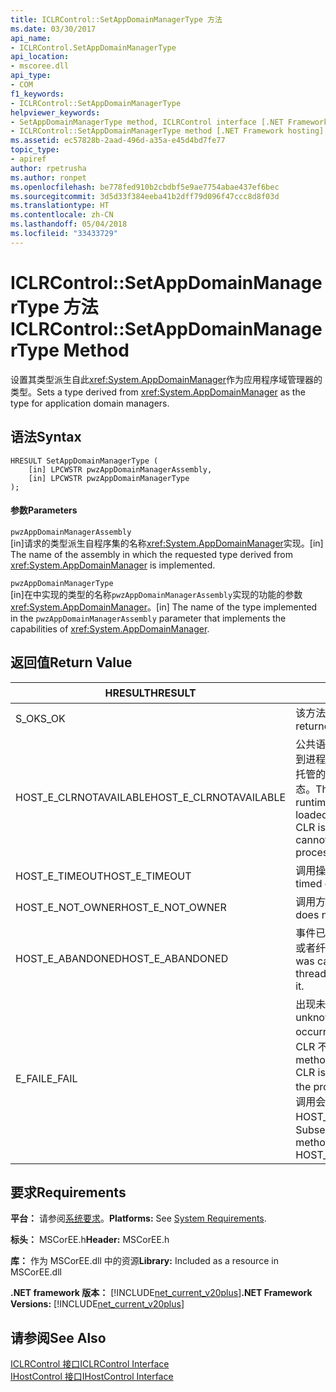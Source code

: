 ```yaml
---
title: ICLRControl::SetAppDomainManagerType 方法
ms.date: 03/30/2017
api_name:
- ICLRControl.SetAppDomainManagerType
api_location:
- mscoree.dll
api_type:
- COM
f1_keywords:
- ICLRControl::SetAppDomainManagerType
helpviewer_keywords:
- SetAppDomainManagerType method, ICLRControl interface [.NET Framework hosting]
- ICLRControl::SetAppDomainManagerType method [.NET Framework hosting]
ms.assetid: ec57828b-2aad-496d-a35a-e45d4bd7fe77
topic_type:
- apiref
author: rpetrusha
ms.author: ronpet
ms.openlocfilehash: be778fed910b2cbdbf5e9ae7754abae437ef6bec
ms.sourcegitcommit: 3d5d33f384eeba41b2dff79d096f47ccc8d8f03d
ms.translationtype: HT
ms.contentlocale: zh-CN
ms.lasthandoff: 05/04/2018
ms.locfileid: "33433729"
---
```

# <a name="iclrcontrolsetappdomainmanagertype-method"></a><span data-ttu-id="4a14a-102">ICLRControl::SetAppDomainManagerType 方法</span><span class="sxs-lookup"><span data-stu-id="4a14a-102">ICLRControl::SetAppDomainManagerType Method</span></span>
<span data-ttu-id="4a14a-103">设置其类型派生自此<xref:System.AppDomainManager>作为应用程序域管理器的类型。</span><span class="sxs-lookup"><span data-stu-id="4a14a-103">Sets a type derived from <xref:System.AppDomainManager> as the type for application domain managers.</span></span>  
  
## <a name="syntax"></a><span data-ttu-id="4a14a-104">语法</span><span class="sxs-lookup"><span data-stu-id="4a14a-104">Syntax</span></span>  
  
```  
HRESULT SetAppDomainManagerType (  
    [in] LPCWSTR pwzAppDomainManagerAssembly,  
    [in] LPCWSTR pwzAppDomainManagerType  
);  
```  
  
#### <a name="parameters"></a><span data-ttu-id="4a14a-105">参数</span><span class="sxs-lookup"><span data-stu-id="4a14a-105">Parameters</span></span>  
 `pwzAppDomainManagerAssembly`  
 <span data-ttu-id="4a14a-106">[in]请求的类型派生自程序集的名称<xref:System.AppDomainManager>实现。</span><span class="sxs-lookup"><span data-stu-id="4a14a-106">[in] The name of the assembly in which the requested type derived from <xref:System.AppDomainManager> is implemented.</span></span>  
  
 `pwzAppDomainManagerType`  
 <span data-ttu-id="4a14a-107">[in]在中实现的类型的名称`pwzAppDomainManagerAssembly`实现的功能的参数<xref:System.AppDomainManager>。</span><span class="sxs-lookup"><span data-stu-id="4a14a-107">[in] The name of the type implemented in the `pwzAppDomainManagerAssembly` parameter that implements the capabilities of <xref:System.AppDomainManager>.</span></span>  
  
## <a name="return-value"></a><span data-ttu-id="4a14a-108">返回值</span><span class="sxs-lookup"><span data-stu-id="4a14a-108">Return Value</span></span>  
  
|<span data-ttu-id="4a14a-109">HRESULT</span><span class="sxs-lookup"><span data-stu-id="4a14a-109">HRESULT</span></span>|<span data-ttu-id="4a14a-110">描述</span><span class="sxs-lookup"><span data-stu-id="4a14a-110">Description</span></span>|  
|-------------|-----------------|  
|<span data-ttu-id="4a14a-111">S_OK</span><span class="sxs-lookup"><span data-stu-id="4a14a-111">S_OK</span></span>|<span data-ttu-id="4a14a-112">该方法返回成功。</span><span class="sxs-lookup"><span data-stu-id="4a14a-112">The method returned successfully.</span></span>|  
|<span data-ttu-id="4a14a-113">HOST_E_CLRNOTAVAILABLE</span><span class="sxs-lookup"><span data-stu-id="4a14a-113">HOST_E_CLRNOTAVAILABLE</span></span>|<span data-ttu-id="4a14a-114">公共语言运行时 (CLR) 尚未加载到进程中，或 CLR 处于不能运行托管的代码或成功处理调用的状态。</span><span class="sxs-lookup"><span data-stu-id="4a14a-114">The common language runtime (CLR) has not been loaded into a process, or the CLR is in a state in which it cannot run managed code or process the call successfully.</span></span>|  
|<span data-ttu-id="4a14a-115">HOST_E_TIMEOUT</span><span class="sxs-lookup"><span data-stu-id="4a14a-115">HOST_E_TIMEOUT</span></span>|<span data-ttu-id="4a14a-116">调用操作已超时。</span><span class="sxs-lookup"><span data-stu-id="4a14a-116">The call timed out.</span></span>|  
|<span data-ttu-id="4a14a-117">HOST_E_NOT_OWNER</span><span class="sxs-lookup"><span data-stu-id="4a14a-117">HOST_E_NOT_OWNER</span></span>|<span data-ttu-id="4a14a-118">调用方不拥有该锁。</span><span class="sxs-lookup"><span data-stu-id="4a14a-118">The caller does not own the lock.</span></span>|  
|<span data-ttu-id="4a14a-119">HOST_E_ABANDONED</span><span class="sxs-lookup"><span data-stu-id="4a14a-119">HOST_E_ABANDONED</span></span>|<span data-ttu-id="4a14a-120">事件已被取消时被阻塞的线程，或者纤程正在等待它。</span><span class="sxs-lookup"><span data-stu-id="4a14a-120">An event was canceled while a blocked thread or fiber was waiting on it.</span></span>|  
|<span data-ttu-id="4a14a-121">E_FAIL</span><span class="sxs-lookup"><span data-stu-id="4a14a-121">E_FAIL</span></span>|<span data-ttu-id="4a14a-122">出现未知的灾难性故障。</span><span class="sxs-lookup"><span data-stu-id="4a14a-122">An unknown catastrophic failure occurred.</span></span> <span data-ttu-id="4a14a-123">方法返回 E_FAIL 后，CLR 不再进程内中使用。</span><span class="sxs-lookup"><span data-stu-id="4a14a-123">After a method returns E_FAIL, the CLR is no longer usable within the process.</span></span> <span data-ttu-id="4a14a-124">到托管方法的后续调用会返回 HOST_E_CLRNOTAVAILABLE。</span><span class="sxs-lookup"><span data-stu-id="4a14a-124">Subsequent calls to hosting methods return HOST_E_CLRNOTAVAILABLE.</span></span>|  
  
## <a name="requirements"></a><span data-ttu-id="4a14a-125">要求</span><span class="sxs-lookup"><span data-stu-id="4a14a-125">Requirements</span></span>  
 <span data-ttu-id="4a14a-126">**平台：** 请参阅[系统要求](../../../../docs/framework/get-started/system-requirements.md)。</span><span class="sxs-lookup"><span data-stu-id="4a14a-126">**Platforms:** See [System Requirements](../../../../docs/framework/get-started/system-requirements.md).</span></span>  
  
 <span data-ttu-id="4a14a-127">**标头：** MSCorEE.h</span><span class="sxs-lookup"><span data-stu-id="4a14a-127">**Header:** MSCorEE.h</span></span>  
  
 <span data-ttu-id="4a14a-128">**库：** 作为 MSCorEE.dll 中的资源</span><span class="sxs-lookup"><span data-stu-id="4a14a-128">**Library:** Included as a resource in MSCorEE.dll</span></span>  
  
 <span data-ttu-id="4a14a-129">**.NET framework 版本：** [!INCLUDE[net_current_v20plus](../../../../includes/net-current-v20plus-md.md)]</span><span class="sxs-lookup"><span data-stu-id="4a14a-129">**.NET Framework Versions:** [!INCLUDE[net_current_v20plus](../../../../includes/net-current-v20plus-md.md)]</span></span>  
  
## <a name="see-also"></a><span data-ttu-id="4a14a-130">请参阅</span><span class="sxs-lookup"><span data-stu-id="4a14a-130">See Also</span></span>  
 [<span data-ttu-id="4a14a-131">ICLRControl 接口</span><span class="sxs-lookup"><span data-stu-id="4a14a-131">ICLRControl Interface</span></span>](../../../../docs/framework/unmanaged-api/hosting/iclrcontrol-interface.md)  
 [<span data-ttu-id="4a14a-132">IHostControl 接口</span><span class="sxs-lookup"><span data-stu-id="4a14a-132">IHostControl Interface</span></span>](../../../../docs/framework/unmanaged-api/hosting/ihostcontrol-interface.md)
